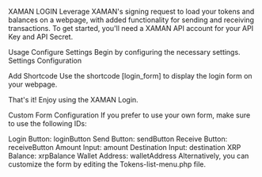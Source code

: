 XAMAN LOGIN
Leverage XAMAN's signing request to load your tokens and balances on a webpage, with added functionality for sending and receiving transactions. To get started, you'll need a XAMAN API account for your API Key and API Secret.

Usage
Configure Settings
Begin by configuring the necessary settings.
Settings Configuration

Add Shortcode
Use the shortcode [login_form] to display the login form on your webpage.

That's it! Enjoy using the XAMAN Login.

Custom Form Configuration
If you prefer to use your own form, make sure to use the following IDs:

Login Button: loginButton
Send Button: sendButton
Receive Button: receiveButton
Amount Input: amount
Destination Input: destination
XRP Balance: xrpBalance
Wallet Address: walletAddress
Alternatively, you can customize the form by editing the Tokens-list-menu.php file.
